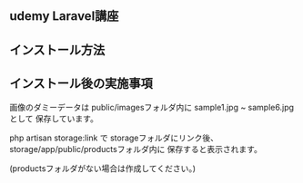 ## udemy Laravel講座

## インストール方法

## インストール後の実施事項

画像のダミーデータは
public/imagesフォルダ内に
sample1.jpg ~ sample6.jpg として
保存しています。

php artisan storage:link で
storageフォルダにリンク後、
storage/app/public/productsフォルダ内に
保存すると表示されます。

(productsフォルダがない場合は作成してください。)
